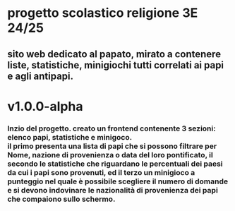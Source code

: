 # progetto scolastico religione 3E 24/25
## sito web dedicato al papato, mirato a contenere liste, statistiche, minigiochi tutti correlati ai papi e agli antipapi.

# v1.0.0-alpha 
### Inzio del progetto. creato un frontend contenente 3 sezioni: elenco papi, statistiche e minigoco. <br> il primo presenta una lista di papi che si possono filtrare per Nome, nazione di provenienza o data del loro pontificato, il secondo le statistiche che riguardano le percentuali dei paesi da cui i papi sono provenuti, ed il terzo un minigioco a punteggio nel quale è possibile scegliere il numero di domande e si devono indovinare le nazionalità di provenienza dei papi che compaiono sullo schermo.
